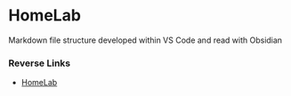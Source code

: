 # HomeLab
Markdown file structure developed within VS Code and read with Obsidian

### Reverse Links
- [HomeLab](./HomeLab.md)